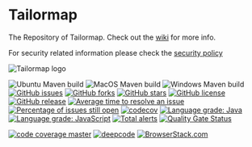 Tailormap
========

The Repository of Tailormap.
Check out the [wiki](https://github.com/b3partners/Tailormap/wiki) for more info.

For security related information please check the [security policy](./.github/SECURITY.md)

![Tailormap logo](https://tailormap.nl/portal/custom/images/logo.png)


![Ubuntu Maven build](https://github.com/B3Partners/tailormap/workflows/Ubuntu%20Maven%20build/badge.svg)
![MacOS Maven build](https://github.com/B3Partners/tailormap/workflows/MacOS%20Maven%20build/badge.svg)
![Windows Maven build](https://github.com/B3Partners/tailormap/workflows/Windows%20Maven%20build/badge.svg)
[![GitHub issues](https://img.shields.io/github/issues/B3Partners/tailormap.svg)](https://github.com/B3Partners/tailormap/issues)
[![GitHub forks](https://img.shields.io/github/forks/B3Partners/tailormap.svg)](https://github.com/B3Partners/tailormap/network)
[![GitHub stars](https://img.shields.io/github/stars/B3Partners/tailormap.svg)](https://github.com/B3Partners/tailormap/stargazers)
[![GitHub license](https://img.shields.io/badge/license-AGPLv3-blue.svg)](https://raw.githubusercontent.com/B3Partners/tailormap/master/LICENSE.txt)
[![GitHub release](https://img.shields.io/github/release/B3Partners/tailormap.svg?maxAge=2592000)]()
[![Average time to resolve an issue](http://isitmaintained.com/badge/resolution/B3Partners/tailormap.svg)](http://isitmaintained.com/project/B3Partners/tailormap "Average time to resolve an issue")
[![Percentage of issues still open](http://isitmaintained.com/badge/open/B3Partners/tailormap.svg)](http://isitmaintained.com/project/B3Partners/tailormap "Percentage of issues still open")
[![codecov](https://codecov.io/gh/B3Partners/tailormap/branch/master/graph/badge.svg)](https://codecov.io/gh/B3Partners/tailormap)
[![Language grade: Java](https://img.shields.io/lgtm/grade/java/g/B3Partners/tailormap.svg?logo=lgtm&logoWidth=18)](https://lgtm.com/projects/g/B3Partners/tailormap/context:java)
[![Language grade: JavaScript](https://img.shields.io/lgtm/grade/javascript/g/B3Partners/tailormap.svg?logo=lgtm&logoWidth=18)](https://lgtm.com/projects/g/B3Partners/tailormap/context:javascript)
[![Total alerts](https://img.shields.io/lgtm/alerts/g/B3Partners/tailormap.svg?logo=lgtm&logoWidth=18)](https://lgtm.com/projects/g/B3Partners/tailormap/alerts/)
[![Quality Gate Status](https://sonarcloud.io/api/project_badges/measure?project=B3Partners_tailormap&metric=alert_status)](https://sonarcloud.io/dashboard?id=B3Partners_tailormap)

[![code coverage master](https://codecov.io/gh/B3Partners/tailormap/branch/master/graphs/sunburst.svg)](https://codecov.io/gh/B3Partners/tailormap/branch/master)
[![deepcode](https://www.deepcode.ai/api/gh/badge?key=eyJhbGciOiJIUzI1NiIsInR5cCI6IkpXVCJ9.eyJwbGF0Zm9ybTEiOiJnaCIsIm93bmVyMSI6IkIzUGFydG5lcnMiLCJyZXBvMSI6InRhaWxvcm1hcCIsImluY2x1ZGVMaW50IjpmYWxzZSwiYXV0aG9ySWQiOjIyMDI2LCJpYXQiOjE2MDA4NTAzMzl9.of5ercHDbNlYcMKPiNKesTFg9-Jf1MQPwPv9p52wQLQ)](https://www.deepcode.ai/app/gh/B3Partners/tailormap/_/dashboard?utm_content=gh%2FB3Partners%2Ftailormap)
[![BrowserStack.com](http://files.b3p.nl/flamingo/bs.png)]()

